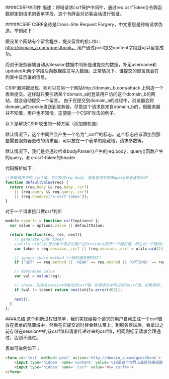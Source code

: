 ####CSRF中间件
描述：跨域请求csrf保护中间件，通过req.csrfToken()令牌函数绑定到请求的表单字段。这个令牌会对访客会话进行验证。

#####CSRF
CSRF全称是Cross-Site Request Forgery，中文意思是跨站请求伪造。举例如下：

假设某个网站有个留言程序，提交留言的接口如：http://domain_a.com/guestbook。 用户通过post提交content字段就可以留言成功。

而对于服务器端自动从Session数据中判断是谁提交的数据，补足username和updatedAt两个字段后向数据库总写入数据。正常情况下，谁提交的留言就会在 列表中显示谁的信息。

CSRF漏洞被发现，则可以在另一个网站http://domain_b.com/attack  上构造一个表单提交。这样就只要引诱某个domain_a的登录用户访问这个domain_b的网站，就会自动提交一个留言。
由于在提交到domain_a的过程中，浏览器会将domain_a的cookie发送到服务器，尽管这个请求是来自domain_b的，但服务器并不知情，用户也不知情。这便是一个CSRF攻击的例子。

以下是解决CSRF攻击的一种方案（添加随机值）

默认情况下，这个中间件会产生一个名为"_csrf"的标志。这个标志应该添加到那些需要服务器更改的请求里，可以放在一个表单的隐藏域，请求参数等。

默认情况下，我们是会通过检查bodyParser()产生的req.body，query()函数产生的query，和x-csrf-token的header

代码解析如下：
```javascript
//获取请求中的_csrf值。它可能在req.body，或者查询字符串query或者请求头中
function defaultValue(req) {
  return (req.body && req.body._csrf)
    || (req.query && req.query._csrf)
    || (req.headers['x-csrf-token']);
}
```

对于一个请求接口做csrf判断
```javascript
module.exports = function csrf(options) {;
  var value = options.value || defaultValue;

  return function(req, res, next){
    // generate CSRF token
    //utils.uid(24)是为每个请求的用户在Session中赋予一个随机值，即生成一个随机csrf值
    var token = req.session._csrf || (req.session._csrf = utils.uid(24));

    // ignore these method（一般的请求是POST）
    if ('GET' == req.method || 'HEAD' == req.method || 'OPTIONS' == req.method) return next();

    // determine value
    var val = value(req);

    // check，比较从session中取出的csrf值，和请求头中传过来的csrf值，如果相同，则表明是同一个请求用户，否则不予通过，不认为是一个用户
    if (val != token) return next(utils.error(403));
    
    next();
  }
};
```

####总结
这个判断过程很简单，我们实现给每个请求的用户自动生成一个csrf值放在表单的隐藏域中，然后在它提交的时候会默认带上，到服务器端后，会拿出之前存储在session中的该csrf值和请求传递过来的csrf值，相同则标示请求合理通过，否则不通过。

表单可举例如下：
```html
<form id='test' method='post' action='http://domain_a.com/guestbook'>
    <input type='hidden' name='content' value='vim是这个世界上最好的编辑器'>
    <input type='hidden' name='_csrf' value='<%=_csrf%>'>
</form>
```

